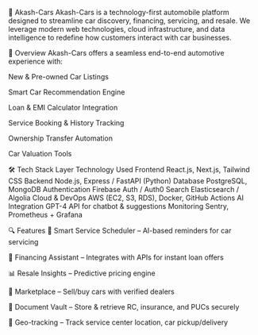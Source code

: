 🚗 Akash-Cars
Akash-Cars is a technology-first automobile platform designed to streamline car discovery, financing, servicing, and resale. We leverage modern web technologies, cloud infrastructure, and data intelligence to redefine how customers interact with car businesses.

🌟 Overview
Akash-Cars offers a seamless end-to-end automotive experience with:

New & Pre-owned Car Listings

Smart Car Recommendation Engine

Loan & EMI Calculator Integration

Service Booking & History Tracking

Ownership Transfer Automation

Car Valuation Tools

🛠 Tech Stack
Layer	Technology Used
Frontend	React.js, Next.js, Tailwind CSS
Backend	Node.js, Express / FastAPI (Python)
Database	PostgreSQL, MongoDB
Authentication	Firebase Auth / Auth0
Search	Elasticsearch / Algolia
Cloud & DevOps	AWS (EC2, S3, RDS), Docker, GitHub Actions
AI Integration	GPT-4 API for chatbot & suggestions
Monitoring	Sentry, Prometheus + Grafana

🔍 Features
🔧 Smart Service Scheduler – AI-based reminders for car servicing

💸 Financing Assistant – Integrates with APIs for instant loan offers

📊 Resale Insights – Predictive pricing engine

🛒 Marketplace – Sell/buy cars with verified dealers

🧾 Document Vault – Store & retrieve RC, insurance, and PUCs securely

📍 Geo-tracking – Track service center location, car pickup/delivery

